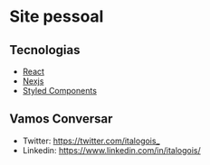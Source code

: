 # Site pessoal

## Tecnologias

- [React](reactjs.org)
- [Nexjs](https://nextjs.org/)
- [Styled Components](https://styled-components.com/)

## Vamos Conversar

- Twitter: <https://twitter.com/italogois_>
- Linkedin: <https://www.linkedin.com/in/italogois/>
